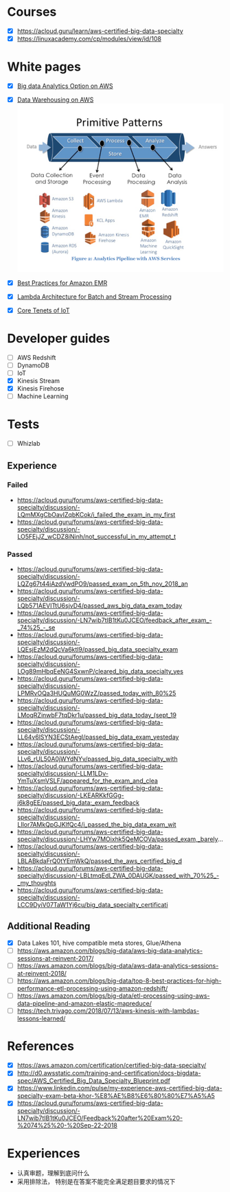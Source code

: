 # Courses
- [x] https://acloud.guru/learn/aws-certified-big-data-specialty
- [x] https://linuxacademy.com/cp/modules/view/id/108

# White pages
- [x] [Big data Analytics Option on AWS](https://d1.awsstatic.com/whitepapers/Big_Data_Analytics_Options_on_AWS.pdf)

- [x] [Data Warehousing on AWS](https://d1.awsstatic.com/whitepapers/enterprise-data-warehousing-on-aws.pdf)
![analysis pipeline](images/readme/analysis_pipeline.PNG)

- [x] [Best Practices for Amazon EMR](https://d0.awsstatic.com/whitepapers/aws-amazon-emr-best-practices.pdf)

- [x] [Lambda Architecture for Batch and Stream Processing](https://d1.awsstatic.com/whitepapers/lambda-architecure-on-for-batch-aws.pdf)

- [x] [Core Tenets of IoT](https://d1.awsstatic.com/whitepapers/core-tenets-of-iot1.pdf)

# Developer guides 
- [ ] AWS Redshift
- [ ] DynamoDB
- [ ] IoT
- [x] Kinesis Stream
- [x] Kinesis Firehose
- [ ] Machine Learning 

# Tests
- [ ] Whizlab

## Experience
### Failed
* https://acloud.guru/forums/aws-certified-big-data-specialty/discussion/-LQmMXgCbOavIZqbKCok/i_failed_the_exam_in_my_first
* https://acloud.guru/forums/aws-certified-big-data-specialty/discussion/-LO5FEjJZ_wCDZ8iNinh/not_successful_in_my_attempt_t

### Passed
* https://acloud.guru/forums/aws-certified-big-data-specialty/discussion/-LQZg67t44iAzdVwdPO9/passed_exam_on_5th_nov_2018_an
* https://acloud.guru/forums/aws-certified-big-data-specialty/discussion/-LQb571AEVITtU6sjvD4/passed_aws_big_data_exam_today
* https://acloud.guru/forums/aws-certified-big-data-specialty/discussion/-LN7wib7tIB1tKu0JCEO/feedback_after_exam_-_74%25_-_se
* https://acloud.guru/forums/aws-certified-big-data-specialty/discussion/-LQEsjEzM2dQcVa6ktl9/passed_big_data_specialty_exam
* https://acloud.guru/forums/aws-certified-big-data-specialty/discussion/-LOg89mHbqEeNG4SxwnP/cleared_big_data_specialty_yes
* https://acloud.guru/forums/aws-certified-big-data-specialty/discussion/-LPMRvOQa3HUQuMG0WzZ/passed_today_with_80%25
* https://acloud.guru/forums/aws-certified-big-data-specialty/discussion/-LMoqRZinwbF7tqDkr1u/passed_big_data_today_(sept_19
* https://acloud.guru/forums/aws-certified-big-data-specialty/discussion/-LL64v6lSYN3ECStAegl/passed_big_data_exam_yesteday
* https://acloud.guru/forums/aws-certified-big-data-specialty/discussion/-LLv6_rUL50A0jWYdNYv/passed_big_data_specialty_with
* https://acloud.guru/forums/aws-certified-big-data-specialty/discussion/-LLM1LDv-YmTuXsmVSLF/appeared_for_the_exam_and_clea
* https://acloud.guru/forums/aws-certified-big-data-specialty/discussion/-LKEARKkfGGg-j6k8gEE/passed_big_data:_exam_feedback
* https://acloud.guru/forums/aws-certified-big-data-specialty/discussion/-LIlor7AMkQpGJKlfQc4/i_passed_the_big_data_exam_wit
* https://acloud.guru/forums/aws-certified-big-data-specialty/discussion/-LHYw7MOixhk5QeMCOVa/passed_exam,_barely...
* https://acloud.guru/forums/aws-certified-big-data-specialty/discussion/-LBLABkdaFrQ0tYEmWkQ/passed_the_aws_certified_big_d
* https://acloud.guru/forums/aws-certified-big-data-specialty/discussion/-LBLtmqEdLZWA_0DAUGK/passed_with_70%25_-_my_thoughts
* https://acloud.guru/forums/aws-certified-big-data-specialty/discussion/-LCC9DyiV07TaW1Yj6cu/big_data_specialty_certificati


## Additional Reading
- [x] Data Lakes 101, hive compatible meta stores, Glue/Athena
- [ ] https://aws.amazon.com/blogs/big-data/aws-big-data-analytics-sessions-at-reinvent-2017/
- [ ] https://aws.amazon.com/blogs/big-data/aws-data-analytics-sessions-at-reinvent-2018/
- [ ] https://aws.amazon.com/blogs/big-data/top-8-best-practices-for-high-performance-etl-processing-using-amazon-redshift/
- [ ] https://aws.amazon.com/blogs/big-data/etl-processing-using-aws-data-pipeline-and-amazon-elastic-mapreduce/
- [ ] https://tech.trivago.com/2018/07/13/aws-kinesis-with-lambdas-lessons-learned/

# References
- [x] https://aws.amazon.com/certification/certified-big-data-specialty/
- [x] http://d0.awsstatic.com/training-and-certification/docs-bigdata-spec/AWS_Certified_Big_Data_Specialty_Blueprint.pdf
- [x] https://www.linkedin.com/pulse/my-experience-aws-certified-big-data-specialty-exam-beta-khor-%E8%AE%B8%E6%80%80%E7%A5%A5
- [x] https://acloud.guru/forums/aws-certified-big-data-specialty/discussion/-LN7wib7tIB1tKu0JCEO/Feedback%20after%20Exam%20-%2074%25%20-%20Sep-22-2018

# Experiences
* 认真审题，理解到底问什么
* 采用排除法， 特别是在答案不能完全满足题目要求的情况下